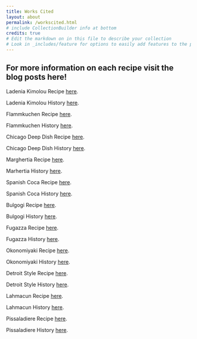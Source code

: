 ```yaml
---
title: Works Cited
layout: about
permalink: /workscited.html
# include CollectionBuilder info at bottom
credits: true
# Edit the markdown on in this file to describe your collection
# Look in _includes/feature for options to easily add features to the page
---
```



## For more information on each recipe visit the blog posts here!


Ladenia Kimolou Recipe [here](https://www.dimitrasdishes.com/ladenia-kimolou-ancient-greek-pizza/#mv-creation-665-jtr).

Ladenia Kimolou History [here](http://www.thehomepizzeria.com/history-of-pizza/).

Flammkuchen Recipe [here](https://hilarymakes.com/2011/10/11/kicking-off-my-self-taught-german-lessons-with-a-french-german-flammkuchen/).

Flammkuchen History [here](https://theculturetrip.com/europe/germany/articles/a-brief-history-of-flammkuchen-germanys-pizza/).

Chicago Deep Dish Recipe [here](https://www.delicious.com.au/recipes/deep-pan-pizza/d9f6f8de-96a3-4d63-b7d3-0f4c50324262?current_section=recipes).

Chicago Deep Dish History [here](https://www.bbc.com/travel/article/20131023-the-deep-rooted-history-of-chicagos-deep-dish-pizza).

Marghertia Recipe [here](https://www.acouplecooks.com/margherita-pizza-recipe/).

Marhertia History [here](https://web.archive.org/web/20121219074528/http://www.tobetravelagent.com/history-of-pizza-margherita-recipe/).

Spanish Coca Recipe [here](https://spanishsabores.com/catalan-coca-recipe-delicious-homemade-flatbread/").

Spanish Coca History [here](https://theculturetrip.com/europe/spain/articles/everything-you-need-to-know-about-the-catalan-coca/).

Bulgogi Recipe [here](https://mykoreankitchen.com/bulgogi-pizza/).

Bulgogi History [here](https://thepizzaheaven.com/all-about-korean-pizza/).

Fugazza Recipe [here](https://www.thespruceeats.com/fugazza-argentinian-style-focaccia-3029456).

Fugazza History [here](https://multiculturalcookingnetwork.wordpress.com/2020/10/29/about-fugazza-con-queso/).

Okonomiyaki Recipe [here](https://thejapantry.com/okonomiyaki/).

Okonomiyaki History [here](https://foodicles.com/okonomiyaki-history/).

Detroit Style Recipe [here](https://www.seriouseats.com/detroit-style-pizza-recipe).

Detroit Style History [here](https://www.michigan.org/article/trip-idea/history-of-detroit-style-pizza-where-to-find-it).

Lahmacun Recipe [here](https://www.themediterraneandish.com/easy-turkish-lahmacun-recipe/).

Lahmacun History [here](https://www.dishesorigins.com/lahmacun/).

Pissaladiere Recipe [here](https://www.epicurious.com/recipes/food/views/pissaladiere-105654).

Pissaladiere History [here](https://www.196flavors.com/france-pissaladiere/).
